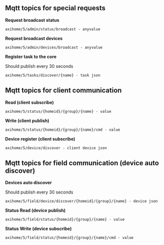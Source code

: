 
Mqtt topics for special requests
-------------------------------------------------------------------

**Request broadcast status**

    axihome/5/admin/status/broadcast - anyvalue

**Request broadcast devices**

    axihome/5/admin/devices/broadcast - anyvalue

**Register task to the core**

Should publish every 30 seconds

    axihome/5/tasks/discover/{name} - task json

Mqtt topics for client communication
-------------------------------------------------------------------

**Read (client subscribe)**

    axihome/5/status/{homeid}/{group}/{name} - value

**Write (client publish)**

    axihome/5/status/{homeid}/{group}/{name}/cmd - value

**Device register (client subscribe)**

    axihome/5/device/discover - client device json

Mqtt topics for field communication (device auto discover)
-------------------------------------------------------------------

**Devices auto discover**

Should publish every 30 seconds

    axihome/5/field/device/discover/{homeid}/{group}/{name} - device json

**Status Read (device publish)**

    axihome/5/field/status/{homeid}/{group}/{name} - value

**Status Write (device subscribe)**

    axihome/5/field/status/{homeid}/{group}/{name}/cmd - value
